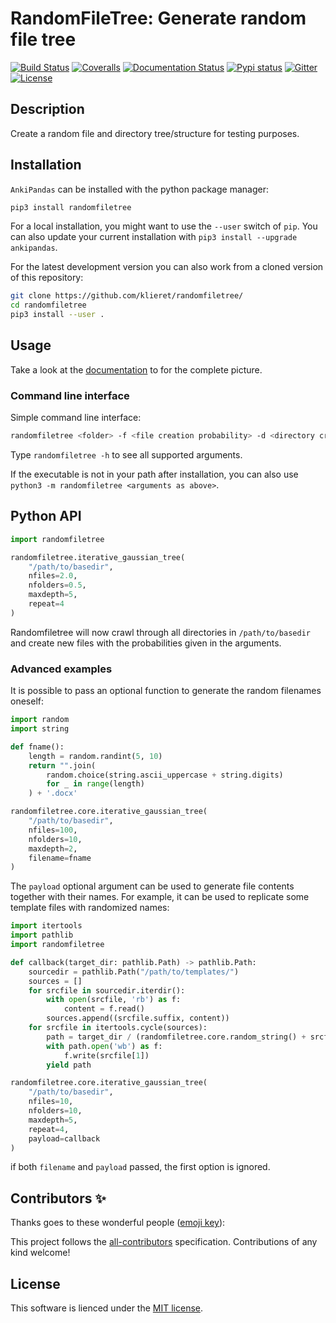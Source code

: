 # RandomFileTree: Generate random file tree

<!-- ALL-CONTRIBUTORS-BADGE:START - Do not remove or modify this section -->
<!-- ALL-CONTRIBUTORS-BADGE:END -->

[![Build
Status](https://travis-ci.org/klieret/RandomFileTree.svg?branch=master)](https://travis-ci.org/klieret/RandomFileTree)
[![Coveralls](https://coveralls.io/repos/github/klieret/RandomFileTree/badge.svg?branch=master)](https://coveralls.io/github/klieret/RandomFileTree?branch=master)
[![Documentation Status](https://readthedocs.org/projects/randomfiletree/badge/?version=latest)](https://randomfiletree.readthedocs.io/)
[![Pypi status](https://badge.fury.io/py/RandomFileTree.svg)](https://badge.fury.io/py/RandomFileTree)
[![Gitter](https://img.shields.io/gitter/room/RandomFileTree/community.svg)](https://gitter.im/RandomFileTree/community)
[![License](https://img.shields.io/github/license/klieret/RandomFileTree.svg)](https://github.com/klieret/RandomFileTree/blob/master/LICENSE.txt)

## Description

Create a random file and directory tree/structure for testing purposes.

## Installation

`AnkiPandas` can be installed with the python package manager:

```sh
pip3 install randomfiletree
```

For a local installation, you might want to use the `--user` switch of
`pip`. You can also update your current installation with
`pip3 install --upgrade ankipandas`.

For the latest development version you can also work from a cloned
version of this repository:

```sh
git clone https://github.com/klieret/randomfiletree/
cd randomfiletree
pip3 install --user .
```

## Usage
Take a look at the
[documentation](https://randomfiletree.readthedocs.io/) to for the
complete picture.

### Command line interface

Simple command line interface:

```sh
randomfiletree <folder> -f <file creation probability> -d <directory creation probability> -r <repeat>
```

Type `randomfiletree -h` to see all supported arguments.

If the executable is not in your path after installation, you can also
use `python3 -m randomfiletree <arguments as above>`.

## Python API

```python
import randomfiletree

randomfiletree.iterative_gaussian_tree(
    "/path/to/basedir",
    nfiles=2.0,
    nfolders=0.5,
    maxdepth=5,
    repeat=4
)
```

Randomfiletree will now crawl through all directories in
`/path/to/basedir` and create new files with the probabilities given in
the arguments.

### Advanced examples

It is possible to pass an optional function to generate the random
filenames oneself:

```python
import random
import string

def fname():
    length = random.randint(5, 10)
    return "".join(
        random.choice(string.ascii_uppercase + string.digits)
        for _ in range(length)
    ) + '.docx'

randomfiletree.core.iterative_gaussian_tree(
    "/path/to/basedir",
    nfiles=100,
    nfolders=10,
    maxdepth=2,
    filename=fname
)
```

The `payload` optional argument can be used to generate file contents
together with their names. For example, it can be used to replicate some
template files with randomized names:

```python
import itertools
import pathlib
import randomfiletree

def callback(target_dir: pathlib.Path) -> pathlib.Path:
    sourcedir = pathlib.Path("/path/to/templates/")
    sources = []
    for srcfile in sourcedir.iterdir():
        with open(srcfile, 'rb') as f:
            content = f.read()
        sources.append((srcfile.suffix, content))
    for srcfile in itertools.cycle(sources):
        path = target_dir / (randomfiletree.core.random_string() + srcfile[0])
        with path.open('wb') as f:
            f.write(srcfile[1])
        yield path

randomfiletree.core.iterative_gaussian_tree(
    "/path/to/basedir",
    nfiles=10,
    nfolders=10,
    maxdepth=5,
    repeat=4,
    payload=callback
)
```

if both `filename` and `payload` passed, the first option is ignored.

## Contributors ✨

Thanks goes to these wonderful people ([emoji key](https://allcontributors.org/docs/en/emoji-key)):

<!-- ALL-CONTRIBUTORS-LIST:START - Do not remove or modify this section -->
<!-- prettier-ignore-start -->
<!-- markdownlint-disable -->
<!-- markdownlint-restore -->
<!-- prettier-ignore-end -->
<!-- ALL-CONTRIBUTORS-LIST:END -->

This project follows the [all-contributors](https://github.com/all-contributors/all-contributors) specification. Contributions of any kind welcome!

## License

This software is lienced under the [MIT
license](https://github.com/klieret/ankipandas/blob/master/LICENSE.txt).
